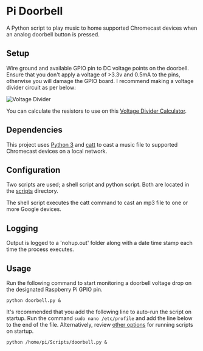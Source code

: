 # Pi Doorbell

A Python script to play music to home supported Chromecast devices when an analog doorbell button is pressed.

## Setup

Wire ground and available GPIO pin to DC voltage points on the doorbell. Ensure that you don't apply a voltage of >3.3v and 0.5mA to the pins, otherwise you will damage the GPIO board. I recommend making a voltage divider circuit as per below:

![Voltage Divider](http://www.learningaboutelectronics.com/images/Voltage-divider-circuit.png)

You can calculate the resistors to use on this [Voltage Divider Calculator](http://www.learningaboutelectronics.com/Articles/Voltage-divider-calculator.php).

## Dependencies

This project uses [Python 3](https://www.python.org/download/releases/3.0/) and [catt](https://github.com/skorokithakis/catt) to cast a music file to supported Chromecast devices on a local network.

## Configuration

Two scripts are used; a shell script and python script. Both are located in the [scripts](https://github.com/eliotharper/pi-doorbell/tree/master/scripts) directory. 

The shell script executes the catt command to cast an mp3 file to one or more Google devices.

## Logging

Output is logged to a 'nohup.out' folder along with a date time stamp each time the process executes.

## Usage

Run the following command to start monitoring a doorbell voltage drop on the designated Raspberry Pi GPIO pin.

```
python doorbell.py &
```

It's recommended that you add the following line to auto-run the script on startup. Run the command `sudo nano /etc/profile` and add the line below to the end of the file. Alternatively, review [other options](https://www.dexterindustries.com/howto/run-a-program-on-your-raspberry-pi-at-startup/) for running scripts on startup.

```
python /home/pi/Scripts/doorbell.py &
```

